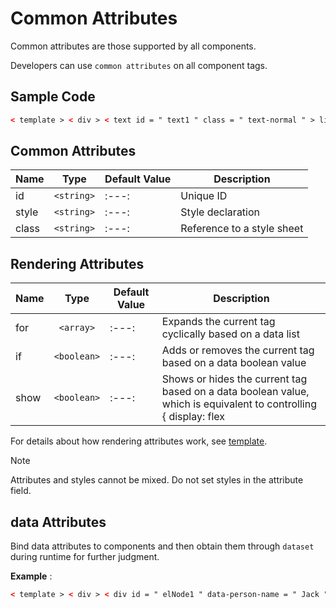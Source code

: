 <!-- 源地址: https://iot.mi.com/vela/quickapp/en/components/general/properties.html -->

# Common Attributes

Common attributes are those supported by all components.

Developers can use `common attributes` on all component tags.

## Sample Code
```html
< template > < div > < text id = " text1 " class = " text-normal " > line 1 </ text > < text id = " text2 " class = " text-normal red " > line 2 </ text > </ div > </ template >
```

## Common Attributes

Name | Type | Default Value | Description  
---|:---:|---|---  
id | `<string>` |:---:| Unique ID  
style | `<string>` |:---:| Style declaration  
class | `<string>` |:---:| Reference to a style sheet  
  
## Rendering Attributes

Name | Type | Default Value | Description  
---|:---:|---|---  
for | `<array>` |:---:| Expands the current tag cyclically based on a data list  
if | `<boolean>` |:---:| Adds or removes the current tag based on a data boolean value  
show | `<boolean>` |:---:| Shows or hides the current tag based on a data boolean value, which is equivalent to controlling { display: flex | none }  
  
For details about how rendering attributes work, see [template](</vela/quickapp/en/guide/framework/template/>).

Note

Attributes and styles cannot be mixed. Do not set styles in the attribute field.

## data Attributes

Bind data attributes to components and then obtain them through `dataset` during runtime for further judgment.

**Example** :
```html
< template > < div > < div id = " elNode1 " data-person-name = " Jack " > </ div > </ div > </ template > < script > export default { onReady () { const el = this . $element ('elNode1') const elData = el.dataset.personName console.info (` Output data attribute: ${ elData } `) } } </ script >
```

